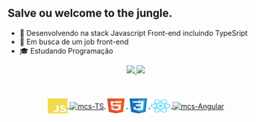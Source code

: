 ## Salve ou welcome to the jungle.
- 🌱 Desenvolvendo na stack Javascript Front-end incluindo TypeSript 
- 🙌 Em busca de um job front-end
- 🎓 Estudando Programação

<div align="center">
  <a href="https://github.com/mCszao" />
    <img height="167em" src="https://github-readme-stats.vercel.app/api?username=mCszao?show_icons=true?theme=midnight-purple?include_all_commits=true?count_private=true"/>
  <img height="167em" src="https://github-readme-stats.vercel.app/api/top-langs/?username=mCszao?layout=compact?langs_count=7?theme=midnight-purple"/>
</div>

   ## 
   
<div style="display: inline_block" align="center"><br />
  <img align="center" alt="mcs-JS" height="30" width="40" src="https://raw.githubusercontent.com/devicons/devicon/master/icons/javascript/javascript-plain.svg" />
  <img align="center" alt="mcs-TS" height="30" width="40" src="https://cdn.jsdelivr.net/gh/devicons/devicon/icons/typescript/typescript-plain.svg" />
  <img align="center" alt="mcs-HTML" height="30" width="40" src="https://raw.githubusercontent.com/devicons/devicon/master/icons/html5/html5-original.svg" />
  <img align="center" alt="mcs-CSS" height="30" width="40" src="https://raw.githubusercontent.com/devicons/devicon/master/icons/css3/css3-original.svg" />
  <img align="center" alt="mcs-React" height="30" width="40" src="https://raw.githubusercontent.com/devicons/devicon/master/icons/react/react-original.svg" />
  <img align="center" alt="mcs-Angular" height="30" width="40" src="https://cdn.jsdelivr.net/gh/devicons/devicon/icons/angularjs/angularjs-original.svg" />
</div> 

